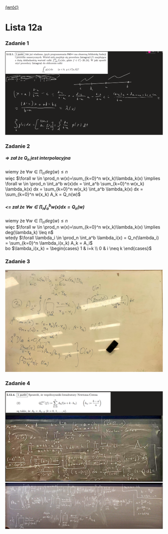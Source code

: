 [(wróć)](../)

# Lista 12a
### Zadanie 1
![image](zad1.png)

### Zadanie 2
##### => zał że $Q_n$ jest interpolacyjna
wiemy że $\forall w \in \prod_n deg(w) \leq n$   
więc $\forall w \in \prod_n w(x)=\sum_{k=0}^n w(x_k)\lambda_k(x) \implies \forall w \in \prod_n \int_a^b w(x)dx = \int_a^b \sum_{k=0}^n w(x_k) \lambda_k(x) dx = \sum_{k=0}^n w(x_k) \int_a^b \lambda_k(x) dx = \sum_{k=0}^n w(x_k) A_k = Q_n(w)$

##### <= zał że $\forall w \in \prod_n \int_a^b w(x)dx = Q_n(w)$
wiemy że $\forall w \in \prod_n deg(w) \leq n$   
więc $\forall w \in \prod_n w(x)=\sum_{k=0}^n w(x_k)\lambda_k(x) \implies deg(\lambda_k) \leq n$    
wtedy $\forall \lambda_i \in \prod_n \int_a^b \lambda_i(x) = Q_n(\lambda_i) = \sum_{k=0}^n \lambda_i(x_k) A_k = A_i$  
bo $\lambda_i(x_k) = \begin{cases} 1 & i=k \\ 0 & i \neq k \end{cases}$

### Zadanie 3
![image](zad3.png)

### Zadanie 4
![image](zad4a.png)
![image](zad4b.png)
